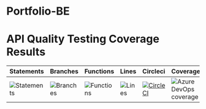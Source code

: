 # Portfolio-BE
# API Quality Testing Coverage Results
| Statements | Branches | Functions | Lines | Circleci | Coverage |
| ------------------------------------------------------------------------------------------ | ------------------------------------------------------------------------------------------ | -------------------------------------------------------------------------------------- | ----------------------------------------------------------------------------------- | -------------------------------------------------------------------------------- | ----------------------------------------------------------------------------------- |
| ![Statements](https://img.shields.io/badge/statements-100%25-brightgreen.svg?style=flat) | ![Branches](https://img.shields.io/badge/branches-100%25-red.svg?style=flat) | ![Functions](https://img.shields.io/badge/functions-100%25-brightgreen.svg?style=flat) | ![Lines](https://img.shields.io/badge/lines-100%25-brightgreen.svg?style=flat) | [![CircleCI](https://dl.circleci.com/status-badge/img/gh/kalisaNkevin/Portfolio-BE/tree/main.svg?style=svg)](https://dl.circleci.com/status-badge/redirect/gh/kalisaNkevin/Portfolio-BE/tree/main)| ![Azure DevOps coverage](https://img.shields.io/azure-devops/coverage/swellaby/opensource/25?style=for-the-badge)|

